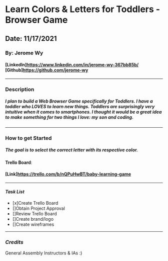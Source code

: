 # Learn Colors & Letters for Toddlers - Browser Game

## Date: 11/17/2021

### By: Jerome Wy

#### [LinkedIn]https://www.linkedin.com/in/jerome-wy-367bb85b/ [Github]https://github.com/jerome-wy

---

### Description

##### I plan to build a Web Browser Game specifically for Toddlers. I have a toddler who LOVES to learn new things. Toddlers are surprisingly very intuitive when it comes to smartphones. I thought it would be a great idea to make something for two things I love: my son and coding.

---

### How to get Started

##### The goal is to select the correct letter with its respective color.

**Trello Board**:

#### [Link]https://trello.com/b/nQPuHwBT/baby-learning-game

---

#### **_Task List_**

- [x]Create Trello Board
- []Obtain Project Approval
- []Review Trello Board
- []Create brand/logo
- []Create wireframes

---

### **_Credits_**

General Assembly Instructors & IAs :)
